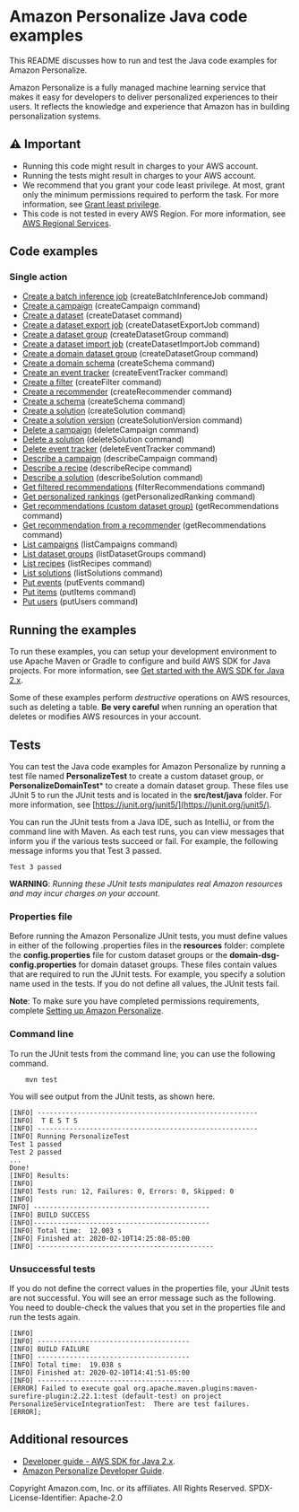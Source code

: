 # Amazon Personalize Java code examples

This README discusses how to run and test the Java code examples for Amazon Personalize.

Amazon Personalize is a fully managed machine learning service that makes it easy for developers to deliver personalized experiences to their users. It reflects the knowledge and experience that Amazon has in building personalization systems.

## ⚠️ Important
* Running this code might result in charges to your AWS account.
* Running the tests might result in charges to your AWS account.
*  We recommend that you grant your code least privilege. At most, grant only the minimum permissions required to perform the task. For more information, see [Grant least privilege](https://docs.aws.amazon.com/IAM/latest/UserGuide/best-practices.html#grant-least-privilege).
* This code is not tested in every AWS Region. For more information, see [AWS Regional Services](https://aws.amazon.com/about-aws/global-infrastructure/regional-product-services).

## Code examples

### Single action
- [Create a batch inference job](src/main/java/com/example/personalize/CreateBatchInferenceJob.java) (createBatchInferenceJob command)
- [Create a campaign](src/main/java/com/example/personalize/CreateCampaign.java) (createCampaign command)
- [Create a dataset](src/main/java/com/example/personalize/CreateDataset.java) (createDataset command)
- [Create a dataset export job](src/main/java/com/example/personalize/CreateDatasetExportJob.java) (createDatasetExportJob command)
- [Create a dataset group](src/main/java/com/example/personalize/CreateDatasetGroup.java) (createDatasetGroup command)
- [Create a dataset import job](src/main/java/com/example/personalize/CreateDatasetImportJob.java) (createDatasetImportJob command)
- [Create a domain dataset group](src/main/java/com/example/personalize/CreateDatasetGroup.java) (createDatasetGroup command)
- [Create a domain schema](src/main/java/com/example/personalize/CreateDomainSchema.java) (createSchema command)
- [Create an event tracker](src/main/java/com/example/personalize/CreateEventTracker.java) (createEventTracker command)
- [Create a filter](src/main/java/com/example/personalize/CreateFilter.java) (createFilter command)
- [Create a recommender](src/main/java/com/example/personalize/CreateRecommender.java) (createRecommender command)
- [Create a schema](src/main/java/com/example/personalize/CreateSchema.java) (createSchema command)
- [Create a solution](src/main/java/com/example/personalize/CreateSolution.java) (createSolution command)
- [Create a solution version](src/main/java/com/example/personalize/CreateSolutionVersion.java) (createSolutionVersion command)
- [Delete a campaign](src/main/java/com/example/personalize/DeleteCampaign.java) (deleteCampaign command)
- [Delete a solution](src/main/java/com/example/personalize/DeleteSolution.java) (deleteSolution command)
- [Delete event tracker](src/main/java/com/example/personalize/DeleteEventTracker.java) (deleteEventTracker command)
- [Describe a campaign](src/main/java/com/example/personalize/DescribeCampaign.java) (describeCampaign command)
- [Describe a recipe](src/main/java/com/example/personalize/DescribeRecipe.java) (describeRecipe command)
- [Describe a solution](src/main/java/com/example/personalize/DescribeSolution.java) (describeSolution command)
- [Get filtered recommendations](src/main/java/com/example/personalize/FilterRecommendations.java) (filterRecommendations command)
- [Get personalized rankings](src/main/java/com/example/personalize/GetPersonalizedRanking.java) (getPersonalizedRanking command)
- [Get recommendations (custom dataset group)](src/main/java/com/example/personalize/GetRecommendations.java) (getRecommendations command)
- [Get recommendation from a recommender](src/main/java/com/example/personalize/GetRecommendationsFromRecommender.java) (getRecommendations command)
- [List campaigns](src/main/java/com/example/personalize/ListCampaigns.java) (listCampaigns command)
- [List dataset groups](src/main/java/com/example/personalize/ListDatasetGroups.java) (listDatasetGroups command)
- [List recipes](src/main/java/com/example/personalize/ListRecipes.java) (listRecipes command)
- [List solutions](src/main/java/com/example/personalize/ListSolutions.java) (listSolutions command)
- [Put events](src/main/java/com/example/personalize/PutEvents.java) (putEvents command)
- [Put items](src/main/java/com/example/personalize/PutItems.java) (putItems command)
- [Put users](src/main/java/com/example/personalize/PutUsers.java) (putUsers command)

## Running the examples
To run these examples, you can setup your development environment to use Apache Maven or Gradle to configure and build AWS SDK for Java projects. For more information,
see [Get started with the AWS SDK for Java 2.x](https://docs.aws.amazon.com/sdk-for-java/latest/developer-guide/get-started.html).

Some of these examples perform *destructive* operations on AWS resources, such as deleting a table. **Be very careful** when running an operation that deletes or modifies AWS resources in your account.


 ## Tests

You can test the Java code examples for Amazon Personalize by running a test file named **PersonalizeTest** to create
a custom dataset group, or **PersonalizeDomainTest*** to create a domain dataset group. 
These files use JUnit 5 to run the JUnit tests and is located in the **src/test/java** folder. For more information, see [https://junit.org/junit5/](https://junit.org/junit5/).

You can run the JUnit tests from a Java IDE, such as IntelliJ, or from the command line with Maven. As each test runs, you can view messages that inform you if the various tests succeed or fail. For example, the following message informs you that Test 3 passed.

	Test 3 passed

**WARNING**: _Running these JUnit tests manipulates real Amazon resources and may incur charges on your account._

 ### Properties file
Before running the Amazon Personalize JUnit tests, you must define values in either of the following .properties files 
in the **resources** folder: complete the **config.properties** file for custom dataset groups or the **domain-dsg-config.properties** 
for domain dataset groups. These files contain values that are required to run the JUnit tests. 
For example, you specify a solution name used in the tests. If you do not define all values, the JUnit tests fail.

**Note**: To make sure you have completed permissions requirements, complete [Setting up Amazon Personalize](https://docs.aws.amazon.com/personalize/latest/dg/setup.html).

### Command line
To run the JUnit tests from the command line, you can use the following command.

		mvn test

You will see output from the JUnit tests, as shown here.

	[INFO] -------------------------------------------------------
	[INFO]  T E S T S
	[INFO] -------------------------------------------------------
	[INFO] Running PersonalizeTest
	Test 1 passed
	Test 2 passed
	...
	Done!
	[INFO] Results:
	[INFO]
	[INFO] Tests run: 12, Failures: 0, Errors: 0, Skipped: 0
	[INFO]
	INFO] --------------------------------------------
	[INFO] BUILD SUCCESS
	[INFO]--------------------------------------------
	[INFO] Total time:  12.003 s
	[INFO] Finished at: 2020-02-10T14:25:08-05:00
	[INFO] --------------------------------------------

### Unsuccessful tests

If you do not define the correct values in the properties file, your JUnit tests are not successful. You will see an error message such as the following. You need to double-check the values that you set in the properties file and run the tests again.

	[INFO]
	[INFO] --------------------------------------
	[INFO] BUILD FAILURE
	[INFO] --------------------------------------
	[INFO] Total time:  19.038 s
	[INFO] Finished at: 2020-02-10T14:41:51-05:00
	[INFO] ---------------------------------------
	[ERROR] Failed to execute goal org.apache.maven.plugins:maven-surefire-plugin:2.22.1:test (default-test) on project PersonalizeServiceIntegrationTest:  There are test failures.
	[ERROR];

## Additional resources
* [Developer guide - AWS SDK for Java 2.x](https://docs.aws.amazon.com/sdk-for-java/latest/developer-guide/get-started.html).
* [Amazon Personalize Developer Guide](https://docs.aws.amazon.com/personalize/latest/dg/what-is-personalize.html).

Copyright Amazon.com, Inc. or its affiliates. All Rights Reserved. SPDX-License-Identifier: Apache-2.0

